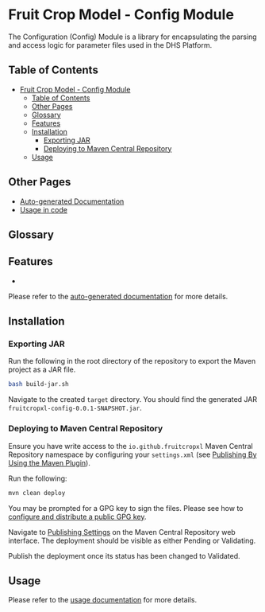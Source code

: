 # Fruit Crop Model - Config Module

The Configuration (Config) Module is a library for encapsulating the parsing and access logic for parameter files used in the DHS Platform.

## Table of Contents

- [Fruit Crop Model - Config Module](#fruit-crop-model---config-module)
  - [Table of Contents](#table-of-contents)
  - [Other Pages](#other-pages)
  - [Glossary](#glossary)
  - [Features](#features)
  - [Installation](#installation)
    - [Exporting JAR](#exporting-jar)
    - [Deploying to Maven Central Repository](#deploying-to-maven-central-repository)
  - [Usage](#usage)

## Other Pages

- [Auto-generated Documentation](https://aomedium.github.io/FCM_Config-Module/)
- [Usage in code](docs/usage.md)

## Glossary

## Features

-

Please refer to the [auto-generated documentation](https://aomedium.github.io/FCM_Config-Module/) for more details.

## Installation

### Exporting JAR

Run the following in the root directory of the repository to export the Maven project as a JAR file.

```sh
bash build-jar.sh
```

Navigate to the created `target` directory. You should find the generated JAR `fruitcropxl-config-0.0.1-SNAPSHOT.jar`.

### Deploying to Maven Central Repository

Ensure you have write access to the `io.github.fruitcropxl` Maven Central Repository namespace by configuring your `settings.xml` (see [Publishing By Using the Maven Plugin](https://central.sonatype.org/publish/publish-portal-maven/)).

Run the following:

```sh
mvn clean deploy
```

You may be prompted for a GPG key to sign the files. Please see how to [configure and distribute a public GPG key](https://central.sonatype.org/publish/requirements/gpg/).

Navigate to [Publishing Settings](https://central.sonatype.com/publishing/deployments) on the Maven Central Repository web interface. The deployment should be visible as either Pending or Validating.

Publish the deployment once its status has been changed to Validated.

## Usage

Please refer to the [usage documentation](docs/usage.md) for more details.
